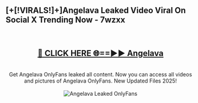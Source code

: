 <h2>[+[!VIRALS!]+]Angelava Leaked Video Viral On Social X Trending Now - 7wzxx</h2>
<br>
<div align="center">
<h2><a href="https://libra.edu.pl?Angelava" rel="nofollow">🔴 CLICK HERE 🌐==►► Angelava</a></h2>
<br>
Get Angelava OnlyFans leaked all content. Now you can access all videos and pictures of Angelava OnlyFans. New Updated Files 2025!
<br>
<br>
<a href="https://libra.edu.pl?Angelava" rel="nofollow" data-target="animated-image.originalLink"><img src="https://i.ibb.co.com/WyWwxjT/player-gif2.gif" alt="Angelava Leaked OnlyFans" style="max-width: 100%; display: inline-block;" data-target="animated-image.originalImage"></a>
</div>
<br>